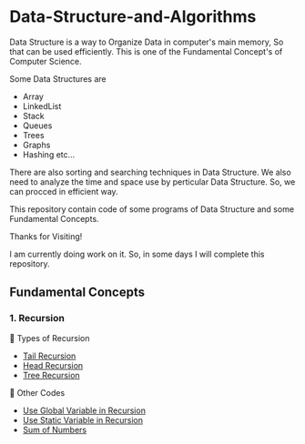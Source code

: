 # Data-Structure-and-Algorithms
Data Structure is a way to Organize Data in computer's main memory, So that can be used efficiently. This is one of the Fundamental Concept's of Computer Science.

Some Data Structures are
* Array
* LinkedList
* Stack
* Queues
* Trees
* Graphs
* Hashing
etc...

There are also sorting and searching techniques in Data Structure. We also need to analyze the time and space use by perticular Data Structure. So, we can procced in efficient way.

This repository contain code of some programs of Data Structure and some Fundamental Concepts.

Thanks for Visiting!

I am currently doing work on it. So, in some days I will complete this repository.

## Fundamental Concepts
### 1. Recursion
  :blue_book: Types of Recursion
  * [Tail Recursion](https://github.com/devarshitrivedi01/DSA-nerd/blob/main/Recursion/Tail%20Recursion)
  * [Head Recursion](https://github.com/devarshitrivedi01/DSA-nerd/blob/main/Recursion/Head%20Recursion)
  * [Tree Recursion](https://github.com/devarshitrivedi01/DSA-nerd/blob/main/Recursion/Tree%20Recursion)
  
  :blue_book: Other Codes
  * [Use Global Variable in Recursion](https://github.com/devarshitrivedi01/DSA-nerd/blob/main/Recursion/Use%20Global%20Variable%20in%20Recursion)
  * [Use Static Variable in Recursion](https://github.com/devarshitrivedi01/DSA-nerd/blob/main/Recursion/Use%20Static%20Variable%20in%20Recursion)
  * [Sum of Numbers](https://github.com/devarshitrivedi01/DSA-nerd/blob/main/Recursion/Sum%20of%20Numbers)
